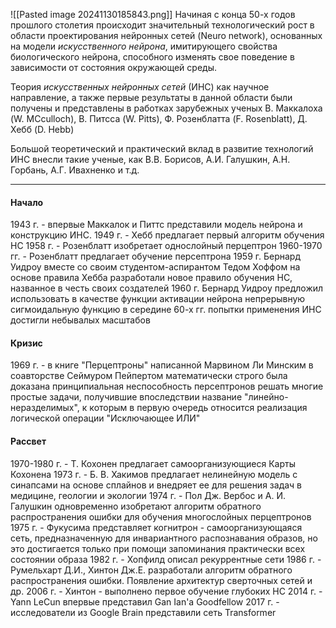 ![[Pasted image 20241130185843.png]]
Начиная с конца 50-х годов прошлого столетия происходит значительный технологический рост в области проектирования нейронных сетей (Neuro network), основанных на модели *искусственного нейрона*, имитирующего свойства биологического нейрона, способного изменять свое поведение в зависимости от состояния окружающей среды.

Теория *искусственных нейронных сетей* (ИНС) как научное направление, а также первые результаты в данной области были получены и представлены в работках зарубежных ученых В. Маккалоха (W. MCculloch), В. Питсса (W. Pitts), Ф. Розенблатта (F. Rosenblatt), Д. Хебб (D. Hebb)

Большой теоретический и практический вклад в развитие технологий ИНС внесли такие ученые, как В.В. Борисов, А.И. Галушкин, А.Н. Горбань, А.Г. Ивахненко и т.д.

____
#### Начало
1943 г. - впервые Маккалок и Питтс представили модель нейрона и конструкцию ИНС.
1949 г. - Хебб предлагает первый алгоритм обучения НС
1958 г.  - Розенблатт изобретает однослойный перцептрон
1960-1970 гг. - Розенблатт предлагает обучение персептрона
1959 г. Бернард Уидроу вместе со своим студентом-аспирантом Тедом Хоффом на основе правила Хебба разработали новое правило обучения НС, названное в честь своих создателей 
1960 г. Бернард Уидроу предложил использовать в качестве функции активации нейрона непрерывную сигмоидальную функцию
в середине 60-х гг. попытки применения ИНС достигли небывалых масштабов
#### Кризис
1969 г. - в книге "Перцептроны" написанной Марвином Ли Минским в соавторстве Сеймуром Пейпертом математически строго была доказана принципиальная неспособность персептронов решать многие простые  задачи, получившие впоследствии название "линейно-неразделимых", к которым в первую очередь относится реализация логической операции "Исключающее ИЛИ"
#### Рассвет
1970-1980 г. - Т. Кохонен предлагает самоорганизующиеся Карты Кохонена
1973 г.  - Б. В. Хакимов предлагает нелинейную модель с синапсами на основе сплайнов и внедряет ее для решения задач в медицине, геологии и экологии
1974 г. - Пол Дж. Вербос и А. И. Галушкин одновременно изобретают алгоритм обратного распространения ошибки для обучения многослойных перцептронов
1975 г. - Фукусима представляет когнитрон - самоорганизующаяся сеть, предназначенную для инвариантного распознавания образов, но это достигается только при помощи запоминания практически всех состоянии образа
1982 г. - Хопфилд описал рекуррентные сети
1986 г. - Румельхарт Д.И., Хинтон Дж.Е. разработали алгоритм обратного распространения ошибки. 
Появление архитектур сверточных сетей и др.
2006 г. - Хинтон - выполнено первое обучение глубоких НС
2014 г. - Yann LeCun впервые представил Gan Ian'a Goodfellow
2017 г. - исследователи из Google Brain представили сеть Transformer